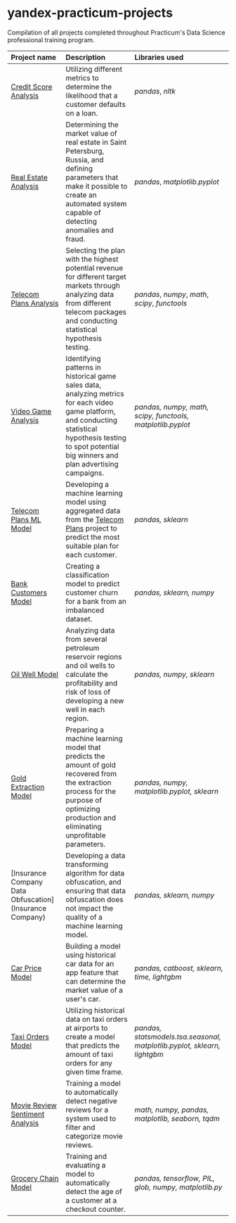 # yandex-practicum-projects
Compilation of all projects completed throughout Practicum's Data Science professional training program.

| Project name | Description | Libraries used |
| :---------------------- | :---------------------- | :---------------------- |
| [Credit Score Analysis](credit_score) | Utilizing different metrics to determine the likelihood that a customer defaults on a loan. | *pandas*, *nltk* |
| [Real Estate Analysis](real_estate) | Determining the market value of real estate in Saint Petersburg, Russia, and defining parameters that make it possible to create an automated system capable of detecting anomalies and fraud. | *pandas*, *matplotlib.pyplot* |
|[Telecom Plans Analysis](telecom_plans)| Selecting the plan with the highest potential revenue for different target markets through analyzing data from different telecom packages and conducting statistical hypothesis testing. | *pandas*, *numpy*, *math*, *scipy*, *functools* |
|[Video Game Analysis](video_game)| Identifying patterns in historical game sales data, analyzing metrics for each video game platform, and conducting statistical hypothesis testing to spot potential big winners and plan advertising campaigns. | *pandas, numpy, math, scipy, functools, matplotlib.pyplot* |
|[Telecom Plans ML Model](telecom_plans_model)| Developing a machine learning model using aggregated data from the [Telecom Plans](telecom_plans) project to predict the most suitable plan for each customer. | *pandas, sklearn* |
|[Bank Customers Model](bank_customers)| Creating a classification model to predict customer churn for a bank from an imbalanced dataset. | *pandas, sklearn, numpy* |
|[Oil Well Model](oil_well)| Analyzing data from several petroleum reservoir regions and oil wells to calculate the profitability and risk of loss of developing a new well in each region. | *pandas, numpy, sklearn* |
|[Gold Extraction Model](gold_extraction)| Preparing a machine learning model that predicts the amount of gold recovered from the extraction process for the purpose of optimizing production and eliminating unprofitable parameters. | *pandas, numpy, matplotlib.pyplot, sklearn* |
|[Insurance Company Data Obfuscation](Insurance Company)| Developing a data transforming algorithm for data obfuscation, and ensuring that data obfuscation does not impact the quality of a machine learning model. | *pandas, sklearn, numpy* |
|[Car Price Model](car_price)| Building a model using historical car data for an app feature that can determine the market value of a user's car. | *pandas, catboost, sklearn, time, lightgbm* |
|[Taxi Orders Model](taxi_orders)| Utilizing historical data on taxi orders at airports to create a model that predicts the amount of taxi orders for any given time frame. | *pandas, statsmodels.tsa.seasonal, matplotlib.pyplot, sklearn, lightgbm* |
|[Movie Review Sentiment Analysis](movie_review)| Training a model to automatically detect negative reviews for a system used to filter and categorize movie reviews. | *math, numpy, pandas, matplotlib, seaborn, tqdm* |
|[Grocery Chain Model](grocery_chain)| Training and evaluating a model to automatically detect the age of a customer at a checkout counter. | *pandas, tensorflow, PIL, glob, numpy, matplotlib.py* |

